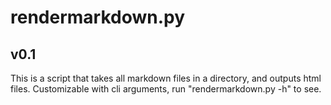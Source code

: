 # rendermarkdown.py

## v0.1

This is a script that takes all markdown files in a directory, and outputs
html files. Customizable with cli arguments, run "rendermarkdown.py -h" to see.

